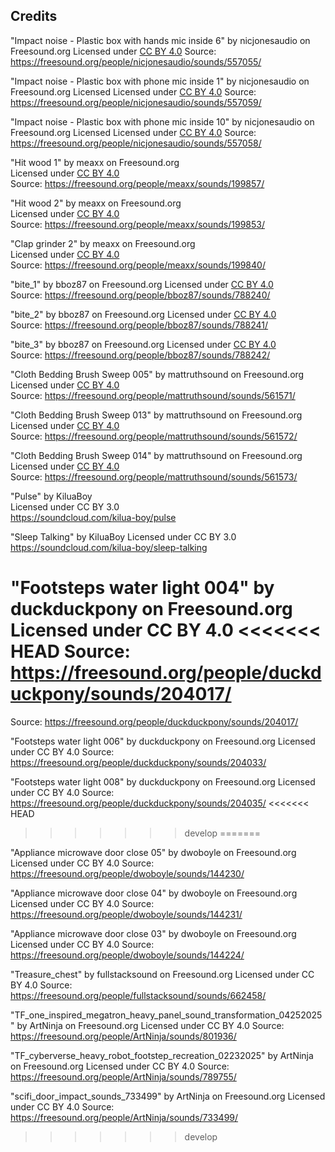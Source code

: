 ## Credits

"Impact noise - Plastic box with hands mic inside 6" by nicjonesaudio on Freesound.org
Licensed under [CC BY 4.0](https://creativecommons.org/licenses/by/4.0/) 
Source: https://freesound.org/people/nicjonesaudio/sounds/557055/

"Impact noise - Plastic box with phone mic inside 1" by nicjonesaudio on Freesound.org Licensed
Licensed under [CC BY 4.0](https://creativecommons.org/licenses/by/4.0/) 
Source: https://freesound.org/people/nicjonesaudio/sounds/557059/

"Impact noise - Plastic box with phone mic inside 10" by nicjonesaudio on Freesound.org Licensed
Licensed under [CC BY 4.0](https://creativecommons.org/licenses/by/4.0/) 
Source: https://freesound.org/people/nicjonesaudio/sounds/557058/

"Hit wood 1" by meaxx on Freesound.org  
Licensed under [CC BY 4.0](https://creativecommons.org/licenses/by/4.0/)  
Source: https://freesound.org/people/meaxx/sounds/199857/

"Hit wood 2" by meaxx on Freesound.org  
Licensed under [CC BY 4.0](https://creativecommons.org/licenses/by/4.0/)  
Source: https://freesound.org/people/meaxx/sounds/199853/

"Clap grinder 2" by meaxx on Freesound.org  
Licensed under [CC BY 4.0](https://creativecommons.org/licenses/by/4.0/)  
Source: https://freesound.org/people/meaxx/sounds/199840/

"bite_1" by bboz87 on Freesound.org
Licensed under [CC BY 4.0](https://creativecommons.org/licenses/by/4.0/)  
Source: https://freesound.org/people/bboz87/sounds/788240/

"bite_2" by bboz87 on Freesound.org
Licensed under [CC BY 4.0](https://creativecommons.org/licenses/by/4.0/)  
Source: https://freesound.org/people/bboz87/sounds/788241/

"bite_3" by bboz87 on Freesound.org
Licensed under [CC BY 4.0](https://creativecommons.org/licenses/by/4.0/)  
Source: https://freesound.org/people/bboz87/sounds/788242/

"Cloth Bedding Brush Sweep 005" by mattruthsound on Freesound.org  
Licensed under [CC BY 4.0](https://creativecommons.org/licenses/by/4.0/)  
Source: https://freesound.org/people/mattruthsound/sounds/561571/

"Cloth Bedding Brush Sweep 013" by mattruthsound on Freesound.org  
Licensed under [CC BY 4.0](https://creativecommons.org/licenses/by/4.0/)  
Source: https://freesound.org/people/mattruthsound/sounds/561572/

"Cloth Bedding Brush Sweep 014" by mattruthsound on Freesound.org  
Licensed under [CC BY 4.0](https://creativecommons.org/licenses/by/4.0/)  
Source: https://freesound.org/people/mattruthsound/sounds/561573/

"Pulse" by KiluaBoy  
Licensed under CC BY 3.0  
https://soundcloud.com/kilua-boy/pulse

"Sleep Talking" by KiluaBoy
Licensed under CC BY 3.0
https://soundcloud.com/kilua-boy/sleep-talking

"Footsteps water light 004" by duckduckpony on Freesound.org
Licensed under CC BY 4.0
<<<<<<< HEAD
Source: https://freesound.org/people/duckduckpony/sounds/204017/
=======
Source: https://freesound.org/people/duckduckpony/sounds/204017/

"Footsteps water light 006" by duckduckpony on Freesound.org
Licensed under CC BY 4.0
Source: https://freesound.org/people/duckduckpony/sounds/204033/

"Footsteps water light 008" by duckduckpony on Freesound.org
Licensed under CC BY 4.0
Source: https://freesound.org/people/duckduckpony/sounds/204035/
<<<<<<< HEAD
>>>>>>> develop
=======

"Appliance microwave door close 05" by dwoboyle on Freesound.org
Licensed under CC BY 4.0
Source: https://freesound.org/people/dwoboyle/sounds/144230/

"Appliance microwave door close 04" by dwoboyle on Freesound.org
Licensed under CC BY 4.0
Source: https://freesound.org/people/dwoboyle/sounds/144231/

"Appliance microwave door close 03" by dwoboyle on Freesound.org
Licensed under CC BY 4.0
Source: https://freesound.org/people/dwoboyle/sounds/144224/

"Treasure_chest" by fullstacksound on Freesound.org
Licensed under CC BY 4.0
Source: https://freesound.org/people/fullstacksound/sounds/662458/

"TF_one_inspired_megatron_heavy_panel_sound_transformation_04252025" by ArtNinja on Freesound.org
Licensed under CC BY 4.0
Source: https://freesound.org/people/ArtNinja/sounds/801936/

"TF_cyberverse_heavy_robot_footstep_recreation_02232025" by ArtNinja on Freesound.org
Licensed under CC BY 4.0
Source: https://freesound.org/people/ArtNinja/sounds/789755/

"scifi_door_impact_sounds_733499" by ArtNinja on Freesound.org
Licensed under CC BY 4.0
Source: https://freesound.org/people/ArtNinja/sounds/733499/
>>>>>>> develop
